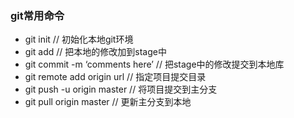 ### git常用命令

+ git init    // 初始化本地git环境
+ git add    // 把本地的修改加到stage中
+ git commit -m ‘comments here’    // 把stage中的修改提交到本地库
+ git remote add origin url    // 指定项目提交目录
+ git push -u origin master    // 将项目提交到主分支
+ git pull origin master           // 更新主分支到本地

